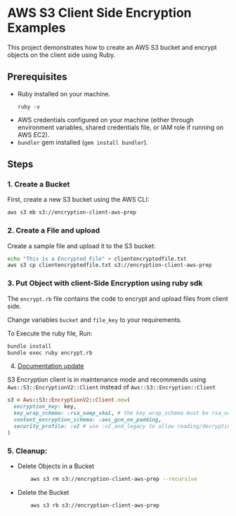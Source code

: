 # AWS S3 Client Side Encryption Examples

This project demonstrates how to create an AWS S3 bucket and encrypt objects on the client side using Ruby.

## Prerequisites

- Ruby installed on your machine.
    ```
    ruby -v
    ```
- AWS credentials configured on your machine (either through environment variables, shared credentials file, or IAM role if running on AWS EC2).
- `bundler` gem installed (`gem install bundler`).

## Steps

### 1. Create a Bucket
First, create a new S3 bucket using the AWS CLI:
```sh
aws s3 mb s3://encryption-client-aws-prep
```

### 2. Create a File and upload
Create a sample file and upload it to the S3 bucket:
```sh
echo "This is a Encrypted File" > clientencryptedfile.txt
aws s3 cp clientencryptedfile.txt s3://encryption-client-aws-prep
```

### 3. Put Object with client-Side Encryption using ruby sdk

The `encrypt.rb` file contains the code to encrypt and upload files from client side. 

Change variables `bucket` and `file_key` to your requirements. 

To Execute the ruby file, Run:

```sh
bundle install
bundle exec ruby encrypt.rb
```

4. [Documentation update](https://docs.aws.amazon.com/sdk-for-ruby/v3/api/Aws/S3/EncryptionV2.html) 

S3 Encryption client is in maintenance mode and recommends using `Aws::S3::EncryptionV2::Client` instead of `Aws::S3::Encryption::Client`

```rb
s3 = Aws::S3::EncryptionV2::Client.new(
  encryption_key: key,
  key_wrap_schema: :rsa_oaep_sha1, # the key_wrap_schema must be rsa_oaep_sha1 for asymmetric keys
  content_encryption_schema: :aes_gcm_no_padding,
  security_profile: :v2 # use :v2_and_legacy to allow reading/decrypting objects encrypted by the V1 encryption client
)
```


### 5. Cleanup: 

- Delete Objects in a Bucket

    ```sh
        aws s3 rm s3://encryption-client-aws-prep --recursive
    ```


- Delete the Bucket


    ```sh
        aws s3 rb s3://encryption-client-aws-prep
    ```